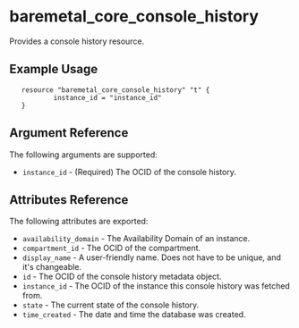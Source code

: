  # baremetal\_core\_console_history

 Provides a console history resource.

 ## Example Usage

 ```
    resource "baremetal_core_console_history" "t" {
			instance_id = "instance_id"
    }
 ```

 ## Argument Reference

 The following arguments are supported:

 * `instance_id` - (Required) The OCID of the console history.

 ## Attributes Reference

 The following attributes are exported:

 * `availability_domain` - The Availability Domain of an instance.
 * `compartment_id` - The OCID of the compartment.
 * `display_name` - A user-friendly name. Does not have to be unique, and it's changeable.
 * `id` - The OCID of the console history metadata object.
 * `instance_id` - The OCID of the instance this console history was fetched from.
 * `state` - The current state of the console history.
 * `time_created` - The date and time the database was created.
